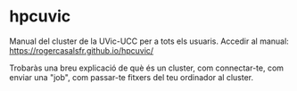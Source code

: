 # hpcuvic
Manual del cluster de la UVic-UCC per a tots els usuaris.
Accedir al manual: https://rogercasalsfr.github.io/hpcuvic/

Trobaràs una breu explicació de què és un cluster, com connectar-te, com enviar una "job", com passar-te fitxers del teu ordinador al cluster.


